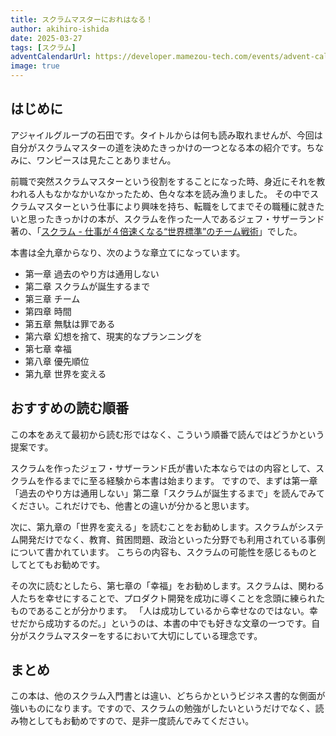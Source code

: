 ```yaml
---
title: スクラムマスターにおれはなる！
author: akihiro-ishida
date: 2025-03-27
tags: [スクラム]
adventCalendarUrl: https://developer.mamezou-tech.com/events/advent-calendar/2024/
image: true
---
```


## はじめに
アジャイルグループの石田です。タイトルからは何も読み取れませんが、今回は自分がスクラムマスターの道を決めたきっかけの一つとなる本の紹介です。ちなみに、ワンピースは見たことありません。

前職で突然スクラムマスターという役割をすることになった時、身近にそれを教われる人もなかなかいなかったため、色々な本を読み漁りました。
その中でスクラムマスターという仕事により興味を持ち、転職をしてまでその職種に就きたいと思ったきっかけの本が、スクラムを作った一人であるジェフ・サザーランド著の、「[スクラム - 仕事が４倍速くなる“世界標準”のチーム戦術](https://www.amazon.co.jp/dp/B010COOG9O/)」でした。

本書は全九章からなり、次のような章立てになっています。
- 第一章 過去のやり方は通用しない
- 第二章 スクラムが誕生するまで
- 第三章 チーム
- 第四章 時間
- 第五章 無駄は罪である
- 第六章 幻想を捨て、現実的なプランニングを
- 第七章 幸福
- 第八章 優先順位
- 第九章 世界を変える

## おすすめの読む順番
この本をあえて最初から読む形ではなく、こういう順番で読んではどうかという提案です。

スクラムを作ったジェフ・サザーランド氏が書いた本ならではの内容として、スクラムを作るまでに至る経験から本書は始まります。
ですので、まずは第一章「過去のやり方は通用しない」第二章「スクラムが誕生するまで」を読んでみてください。これだけでも、他書との違いが分かると思います。

次に、第九章の「世界を変える」を読むことをお勧めします。スクラムがシステム開発だけでなく、教育、貧困問題、政治といった分野でも利用されている事例について書かれています。
こちらの内容も、スクラムの可能性を感じるものとしてとてもお勧めです。

その次に読むとしたら、第七章の「幸福」をお勧めします。スクラムは、関わる人たちを幸せにすることで、プロダクト開発を成功に導くことを念頭に練られたものであることが分かります。
「人は成功しているから幸せなのではない。幸せだから成功するのだ。」というのは、本書の中でも好きな文章の一つです。自分がスクラムマスターをするにおいて大切にしている理念です。

## まとめ
この本は、他のスクラム入門書とは違い、どちらかというビジネス書的な側面が強いものになります。ですので、スクラムの勉強がしたいというだけでなく、読み物としてもお勧めですので、是非一度読んでみてください。